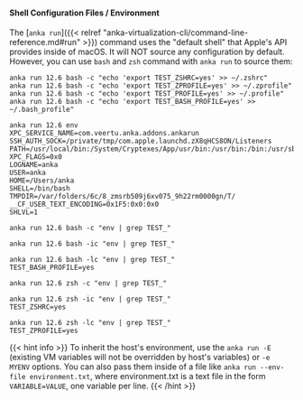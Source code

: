 #### Shell Configuration Files / Environment

The [`anka run`]({{< relref "anka-virtualization-cli/command-line-reference.md#run" >}}) command uses the "default shell" that Apple's API provides inside of macOS. It will NOT source any configuration by default. However, you can use `bash` and `zsh` command with `anka run` to source them:

```shell
anka run 12.6 bash -c "echo 'export TEST_ZSHRC=yes' >> ~/.zshrc"
anka run 12.6 bash -c "echo 'export TEST_ZPROFILE=yes' >> ~/.zprofile"
anka run 12.6 bash -c "echo 'export TEST_PROFILE=yes' >> ~/.profile"
anka run 12.6 bash -c "echo 'export TEST_BASH_PROFILE=yes' >> ~/.bash_profile"

anka run 12.6 env
XPC_SERVICE_NAME=com.veertu.anka.addons.ankarun
SSH_AUTH_SOCK=/private/tmp/com.apple.launchd.zX8qHCS8ON/Listeners
PATH=/usr/local/bin:/System/Cryptexes/App/usr/bin:/usr/bin:/bin:/usr/sbin:/sbin
XPC_FLAGS=0x0
LOGNAME=anka
USER=anka
HOME=/Users/anka
SHELL=/bin/bash
TMPDIR=/var/folders/6c/8_zmsrb509j6xv075_9h22rm0000gn/T/
__CF_USER_TEXT_ENCODING=0x1F5:0x0:0x0
SHLVL=1

anka run 12.6 bash -c "env | grep TEST_"

anka run 12.6 bash -ic "env | grep TEST_"

anka run 12.6 bash -lc "env | grep TEST_"
TEST_BASH_PROFILE=yes

anka run 12.6 zsh -c "env | grep TEST_"

anka run 12.6 zsh -ic "env | grep TEST_"
TEST_ZSHRC=yes

anka run 12.6 zsh -lc "env | grep TEST_"
TEST_ZPROFILE=yes
```

{{< hint info >}}
To inherit the host's environment, use the `anka run -E` (existing VM variables will not be overridden by host's variables) or `-e MYENV` options. You can also pass them inside of a file like `anka run --env-file environment.txt`, where environment.txt is a text file in the form `VARIABLE=VALUE`, one variable per line.
{{< /hint >}}
